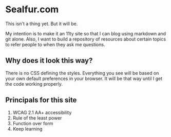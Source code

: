 # Sealfur.com

This isn't a thing yet. But it will be.

My intention is to make it an 11ty site so that I can blog using markdown and git alone. Also, I want to build a repository of resources about certain topics to refer people to when they ask me questions.

## Why does it look this way?

There is no CSS defining the styles. Everything you see will be based on your own default preferences in your browser. It will be that way until I get the code working properly.

## Principals for this site

1. WCAG 2.1 AA+ accessibility
2. Rule of the least power
3. Function over form
4. Keep learning
